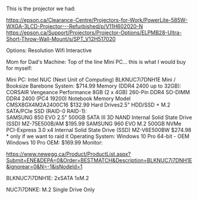 

This is the projector we had:

https://epson.ca/Clearance-Centre/Projectors-for-Work/PowerLite-585W-WXGA-3LCD-Projector---Refurbished/p/V11H602020-N
https://epson.ca/Support/Projectors/Projector-Options/ELPMB28-Ultra-Short-Throw-Wall-Mount/s/SPT_V12H517020

Options:
	Resolution
	Wifi
	Interactive

	
Mom for Dad's Machine: Top of the line Mini PC... this is what I would buy for myself:

Mini PC:						Intel NUC (Next Unit of Computing) BLKNUC7i7DNH1E Mini / Booksize Barebone System: 																		$714.99
Memory (DDR4 2400 up to 32GB): 	CORSAIR Vengeance Performance 8GB (2 x 4GB) 260-Pin DDR4 SO-DIMM DDR4 2400 (PC4 19200) Notebook Memory Model CMSX8GX4M2A2400C16 						$132.99 
Hard Drives2.5" HDD/SSD + M.2 SATA/PCIe SSD (RAID-0 RAID-1):					
								SAMSUNG 850 EVO 2.5" 500GB SATA III 3D NAND Internal Solid State Drive (SSD) MZ-75E500B/AM 																$195.99
								SAMSUNG 960 EVO M.2 500GB NVMe PCI-Express 3.0 x4 Internal Solid State Drive (SSD) MZ-V6E500BW 															$274.98 * only if we want to raid it
Operating System:				Windows 10 Pro 64-bit - OEM Windows 10 Pro OEM:																											$169.99 
Monitor:						



https://www.newegg.ca/Product/ProductList.aspx?Submit=ENE&DEPA=0&Order=BESTMATCH&Description=BLKNUC7i7DNH1E&ignorear=0&N=-1&isNodeId=1


BLKNUC7i7DNH1E: 2xSATA 1xM.2

NUC7i7DNKE: M.2 Single Drive Only